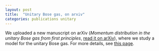 ```yaml
---
layout: post
title:  "Unitary Bose gas, on arxiv"
categories: publications unitary
---
```


We uploaded a new manuscript on arXiv (*Momentum distribution in the unitary Bose gas from first principles*, [read it on arXiv][link-arxiv]), where we study a model for the unitary Bose gas. For more details, see [this page][link-research].

[link-arxiv]:    https://arxiv.org/abs/1604.08870
[link-research]: /research.html#unitary
